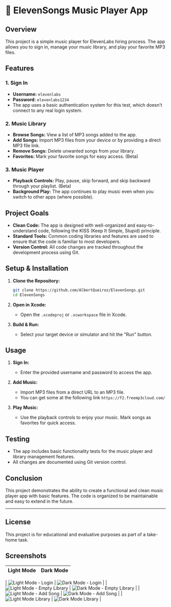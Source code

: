 # 🎵 ElevenSongs Music Player App

## Overview

This project is a simple music player for ElevenLabs hiring process.
The app allows you to sign in, manage your music library, and play your favorite MP3 files.

## Features

### 1. Sign In
- **Username:** `elevenlabs`
- **Password:** `elevenlabs1234`
- The app uses a basic authentication system for this test, which doesn’t connect to any real login system.

### 2. Music Library
- **Browse Songs:** View a list of MP3 songs added to the app.
- **Add Songs:** Import MP3 files from your device or by providing a direct MP3 file link.
- **Remove Songs:** Delete unwanted songs from your library.
- **Favorites:** Mark your favorite songs for easy access. (Beta)

### 3. Music Player
- **Playback Controls:** Play, pause, skip forward, and skip backward through your playlist. (Beta)
- **Background Play:** The app continues to play music even when you switch to other apps (where possible).

## Project Goals

- **Clean Code:** The app is designed with well-organized and easy-to-understand code, following the KISS (Keep It Simple, Stupid) principle.
- **Standard Tools:** Common coding libraries and features are used to ensure that the code is familiar to most developers.
- **Version Control:** All code changes are tracked throughout the development process using Git.

## Setup & Installation

1. **Clone the Repository:**
   ```bash
   git clone https://github.com/AlbertQueiroz/ElevenSongs.git
   cd ElevenSongs
   ```

2. **Open in Xcode:**
   - Open the `.xcodeproj` or `.xcworkspace` file in Xcode.

3. **Build & Run:**
   - Select your target device or simulator and hit the "Run" button.

## Usage

1. **Sign In:**
   - Enter the provided username and password to access the app.

2. **Add Music:**
   - Import MP3 files from a direct URL to an MP3 file.
   - You can get some at the following link `https://f2.freemp3cloud.com/`
  
3. **Play Music:**
   - Use the playback controls to enjoy your music. Mark songs as favorites for quick access.

## Testing

- The app includes basic functionality tests for the music player and library management features. 
- All changes are documented using Git version control.

## Conclusion

This project demonstrates the ability to create a functional and clean music player app with basic features. The code is organized to be maintainable and easy to extend in the future.

---

## License

This project is for educational and evaluative purposes as part of a take-home task. 

## Screenshots

| Light Mode | Dark Mode |
|------------|-----------|


| ![Light Mode - Login](https://github.com/user-attachments/assets/f30ef9a4-87bd-44d6-9bf8-8eb195a1a9c5) | ![Dark Mode - Login](https://github.com/user-attachments/assets/3ceb6caf-aab7-43c7-87ce-010fea050c27) |
| ![Light Mode - Empty Library](https://github.com/user-attachments/assets/49f6962c-a623-47ba-9ddc-b9257f62808c) | ![Dark Mode - Empty Library](https://github.com/user-attachments/assets/a14c2914-17d9-42cf-90f7-795795583336) |
| ![Light Mode - Add Song](https://github.com/user-attachments/assets/ce07ad68-db1a-4130-9d0d-b43266fb0594) | ![Dark Mode - Add Song](https://github.com/user-attachments/assets/dec3016f-44cc-40ee-af5f-0d8a0365902a) |
| ![Light Mode Library](https://github.com/user-attachments/assets/daeee379-a328-462d-af01-0c3bcaf8e83d) | ![Dark Mode Library](https://github.com/user-attachments/assets/5870d3f1-fafe-42e9-8334-910900fa27e4) |






